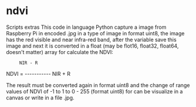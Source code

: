 # ndvi
Scripts extras 
This code in language Python capture a image from Raspberry Pi in encoded .jpg in a type of image in format uint8, the image has the red visible and near infra-red band, after the variable save this image and next it is converted in a float (may be flot16, float32, float64, doesn't matter) array for calculate the NDVI:

         NIR - R
NDVI = -----------
         NIR + R

The result must be converted again in format uint8 and the change of range values of NDVI of -1 to 1 to 0 - 255 (format uint8) for can be visualize in a canvas or write in a file .jpg.


